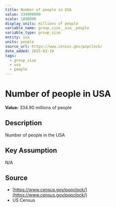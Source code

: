 ```yaml
---
title: Number of people in USA
value: 334900000
scale: 1000000
display_units: millions of people
variable_name: group_size__usa__people
variable_type: group_size
entity: usa
units: people
source_url: https://www.census.gov/popclock/
date_added: 2025-03-19
tags:
  - group_size
  - usa
  - people
---
```


# Number of people in USA

**Value:** 334.90 millions of people

## Description

Number of people in the USA

## Key Assumption

N/A

## Source

- [https://www.census.gov/popclock/](https://www.census.gov/popclock/)
- US Census
